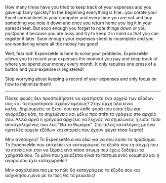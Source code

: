 How many times have you tried to keep track of your expenses and you gave up fairly quickly?
In the beginning everything is fine...you create your Excel spreadsheet in your computer and every time you are out and buy something you note it down and once you return home you log it in your spreadsheet. But soon enough you forget to note things down or you postpone it because you are busy and try to keep it in mind so that you can register it later. Soon enough your expenses sheet is incomplete and you are wondering where all the money has gone!

Well, fear not! ExpenseMe is here to solve your problems.
ExpenseMe allows you to record your expenses the moment you pay and keep track of where you spend your money every month. It only requires one press of a button and your expense is registered!

Stop worrying about keeping a record of your expenses and only focus on how to minimize them!

-----------------------------------------------------------

Πόσες φορές δεν προσπαθήσατε να κρατήσετε ένα αρχείο των εξόδων σας και τα παρατήσατε σχεδόν αμέσως?
Στην αρχή όλα είναι καλά...δημιουργείς το Excel σου και κάθε φορά που είσαι έξω και αγοράζεις κάτι, το σημειώνεις και μόλις πας σπίτι το γράφεις στο αρχείο σου. Αλλά αργά ή γρήγορα αρχίζεις να ξεχνάς να σημειώνεις ή είσαι τόσο απασχολημένος που λες "Θα το θυμάμαι". Στο τέλος καταλήγεις με ένα ημιτελές αρχείο εξόδων και απορείς που έχουν φύγει τόσα λεφτά!

Μην ανησυχείς! Το ExpenseMe είναι εδώ για να σου λύσει το πρόβλημα.
Το ExpenseMe σου επιτρέπει να καταγράφεις τα έξοδά σου τη στιγμή που τα κάνεις και έτσι να ξέρεις ανά πάσα στιγμή που έχεις ξοδέψει τα χρήματά σου. Το μόνο που χρειάζεται είναι το πάτημα ενός κουμπιού και η αγορά σου έχει καταχωρηθεί!

Μην ασχολείσαι πια με το πώς θα καταγράφεις τα έξοδα σου και ασχολήσου μόνο με το πώς θα τα μειώσεις!